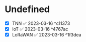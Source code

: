 # Undefined
- [x] TNN ✅ 2023-03-16 ^c11373
- [x] IoT ✅ 2023-03-16 ^4767ac
- [x] LoRaWAN ✅ 2023-03-16 ^1f3dea